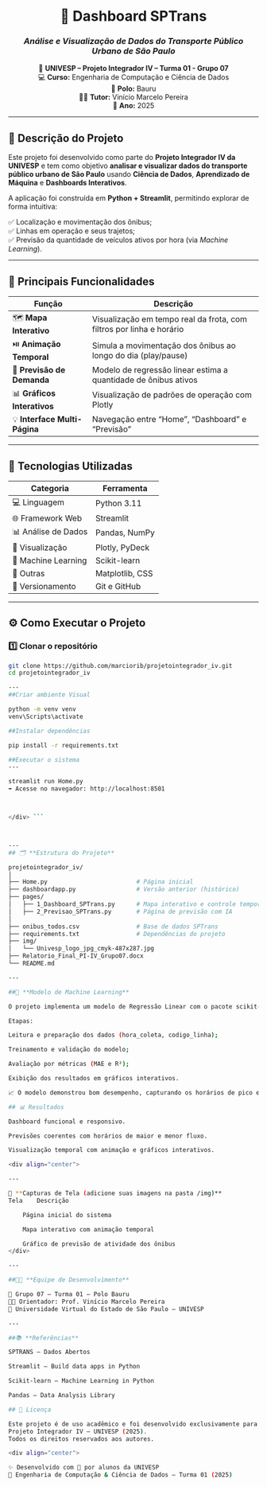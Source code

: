 <div align="center">

# 🚌 **Dashboard SPTrans**  
### _Análise e Visualização de Dados do Transporte Público Urbano de São Paulo_  

📍 **UNIVESP – Projeto Integrador IV – Turma 01 - Grupo 07**  
💻 **Curso:** Engenharia de Computação e Ciência de Dados  
🏫 **Polo:** Bauru  
👨‍🏫 **Tutor:** Vinício Marcelo Pereira  
📅 **Ano:** 2025  

---

</div>

## 🧩 **Descrição do Projeto**

Este projeto foi desenvolvido como parte do **Projeto Integrador IV da UNIVESP** e tem como objetivo **analisar e visualizar dados do transporte público urbano de São Paulo** usando **Ciência de Dados**, **Aprendizado de Máquina** e **Dashboards Interativos**.

A aplicação foi construída em **Python + Streamlit**, permitindo explorar de forma intuitiva:

✅ Localização e movimentação dos ônibus;  
✅ Linhas em operação e seus trajetos;  
✅ Previsão da quantidade de veículos ativos por hora (via *Machine Learning*).

---

## 🚀 **Principais Funcionalidades**

| Função | Descrição |
|--------|------------|
| 🗺️ **Mapa Interativo** | Visualização em tempo real da frota, com filtros por linha e horário |
| ⏯️ **Animação Temporal** | Simula a movimentação dos ônibus ao longo do dia (play/pause) |
| 🤖 **Previsão de Demanda** | Modelo de regressão linear estima a quantidade de ônibus ativos |
| 📊 **Gráficos Interativos** | Visualização de padrões de operação com Plotly |
| 💡 **Interface Multi-Página** | Navegação entre “Home”, “Dashboard” e “Previsão” |

---

## 🧠 **Tecnologias Utilizadas**

| Categoria | Ferramenta |
|------------|------------|
| 💻 Linguagem | Python 3.11 |
| 🌐 Framework Web | Streamlit |
| 📊 Análise de Dados | Pandas, NumPy |
| 🎨 Visualização | Plotly, PyDeck |
| 🤖 Machine Learning | Scikit-learn |
| 🧰 Outras | Matplotlib, CSS |
| 🔄 Versionamento | Git e GitHub |

---

## ⚙️ **Como Executar o Projeto**

### 1️⃣ Clonar o repositório
```bash
git clone https://github.com/marciorib/projetointegrador_iv.git
cd projetointegrador_iv

---
##Criar ambiente Visual

python -m venv venv
venv\Scripts\activate

##Instalar dependências

pip install -r requirements.txt

##Executar o sistema
---

streamlit run Home.py
➡️ Acesse no navegador: http://localhost:8501



</div> ```



---
## 🗂️ **Estrutura do Projeto**

projetointegrador_iv/
│
├── Home.py                         # Página inicial
├── dashboardapp.py                 # Versão anterior (histórico)
├── pages/
│   ├── 1_Dashboard_SPTrans.py      # Mapa interativo e controle temporal
│   ├── 2_Previsao_SPTrans.py       # Página de previsão com IA
│
├── onibus_todos.csv                # Base de dados SPTrans
├── requirements.txt                # Dependências do projeto
├── img/
│   └── Univesp_logo_jpg_cmyk-487x287.jpg
├── Relatorio_Final_PI-IV_Grupo07.docx
└── README.md

---

##🤖 **Modelo de Machine Learning**

O projeto implementa um modelo de Regressão Linear com o pacote scikit-learn para prever o número de ônibus ativos por hora.

Etapas:

Leitura e preparação dos dados (hora_coleta, codigo_linha);

Treinamento e validação do modelo;

Avaliação por métricas (MAE e R²);

Exibição dos resultados em gráficos interativos.

📈 O modelo demonstrou bom desempenho, capturando os horários de pico e reduzida atividade da frota.

## 📊 Resultados

Dashboard funcional e responsivo.

Previsões coerentes com horários de maior e menor fluxo.

Visualização temporal com animação e gráficos interativos.

<div align="center">

---

📸 **Capturas de Tela (adicione suas imagens na pasta /img)**
Tela	Descrição

	Página inicial do sistema

	Mapa interativo com animação temporal

	Gráfico de previsão de atividade dos ônibus
</div>

---

##👨‍💻 **Equipe de Desenvolvimento**

👥 Grupo 07 – Turma 01 – Polo Bauru
👨‍🏫 Orientador: Prof. Vinício Marcelo Pereira
🏫 Universidade Virtual do Estado de São Paulo – UNIVESP

---

##📚 **Referências**

SPTRANS – Dados Abertos

Streamlit – Build data apps in Python

Scikit-learn – Machine Learning in Python

Pandas – Data Analysis Library

## 🪪 Licença

Este projeto é de uso acadêmico e foi desenvolvido exclusivamente para fins educacionais no contexto do
Projeto Integrador IV – UNIVESP (2025).
Todos os direitos reservados aos autores.

<div align="center">

✨ Desenvolvido com 💙 por alunos da UNIVESP
📍 Engenharia de Computação & Ciência de Dados – Turma 01 (2025)
